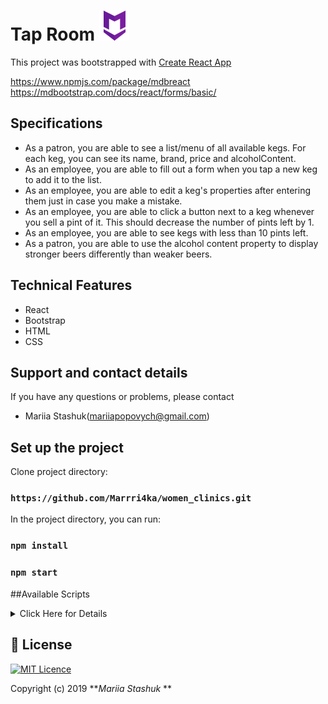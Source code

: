# Tap Room ![alt text](https://github.com/adam-p/markdown-here/raw/master/src/common/images/icon48.png "Logo Title Text 1")

This project was bootstrapped with [Create React App](https://github.com/facebook/create-react-app)


https://www.npmjs.com/package/mdbreact
https://mdbootstrap.com/docs/react/forms/basic/

## Specifications


* As a patron, you are able  to see a list/menu of all available kegs. For each keg, you can see its name, brand, price and alcoholContent.
* As an employee, you are able to fill out a form when you tap a new keg to add it to the list.
* As an employee, you are able to edit a keg's properties after entering them just in case you make a mistake.
* As an employee, you are  able to click a button next to a keg whenever you sell a pint of it. This should decrease the number of pints left by 1.
* As an employee, you are  able to see kegs with less than 10 pints left.
* As a patron, you are able to use the alcohol content property to display stronger beers differently than weaker beers.





## Technical Features
* React
* Bootstrap
* HTML
* CSS


## Support and contact details

If you have any questions or problems, please contact
* Mariia Stashuk(mariiapopovych@gmail.com)

##  Set up the project

Clone project directory:
### `https://github.com/Marrri4ka/women_clinics.git`
In the project directory, you can run:
### `npm install`
### `npm start`





##Available Scripts
<details>
<summary>Click Here for Details</summary>

In the project directory, you can run:

### `npm start`

Runs the app in the development mode.<br>
Open [http://localhost:3000](http://localhost:3000) to view it in the browser.

The page will reload if you make edits.<br>
You will also see any lint errors in the console.

### `npm test`

Launches the test runner in the interactive watch mode.<br>
See the section about [running tests](https://facebook.github.io/create-react-app/docs/running-tests) for more information.

### `npm run build`

Builds the app for production to the `build` folder.<br>
It correctly bundles React in production mode and optimizes the build for the best performance.

The build is minified and the filenames include the hashes.<br>
Your app is ready to be deployed!

See the section about [deployment](https://facebook.github.io/create-react-app/docs/deployment) for more information.

### `npm run eject`

**Note: this is a one-way operation. Once you `eject`, you can’t go back!**

If you aren’t satisfied with the build tool and configuration choices, you can `eject` at any time. This command will remove the single build dependency from your project.

Instead, it will copy all the configuration files and the transitive dependencies (Webpack, Babel, ESLint, etc) right into your project so you have full control over them. All of the commands except `eject` will still work, but they will point to the copied scripts so you can tweak them. At this point you’re on your own.

You don’t have to ever use `eject`. The curated feature set is suitable for small and middle deployments, and you shouldn’t feel obligated to use this feature. However we understand that this tool wouldn’t be useful if you couldn’t customize it when you are ready for it.

## Learn More

You can learn more in the [Create React App documentation](https://facebook.github.io/create-react-app/docs/getting-started).

To learn React, check out the [React documentation](https://reactjs.org/).

### Code Splitting

This section has moved here: https://facebook.github.io/create-react-app/docs/code-splitting

### Analyzing the Bundle Size

This section has moved here: https://facebook.github.io/create-react-app/docs/analyzing-the-bundle-size

### Making a Progressive Web App

This section has moved here: https://facebook.github.io/create-react-app/docs/making-a-progressive-web-app

### Advanced Configuration

This section has moved here: https://facebook.github.io/create-react-app/docs/advanced-configuration

### Deployment

This section has moved here: https://facebook.github.io/create-react-app/docs/deployment

### `npm run build` fails to minify

This section has moved here: https://facebook.github.io/create-react-app/docs/troubleshooting#npm-run-build-fails-to-minify
</details>

## 📜 License

[![MIT Licence](https://badges.frapsoft.com/os/mit/mit.svg?v=103)](https://opensource.org/licenses/mit-license.php)

Copyright (c) 2019 **_Mariia Stashuk_ **
